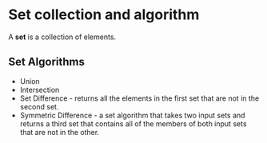 # Set collection and algorithm
A __set__ is a collection of elements.

## Set Algorithms
* Union
* Intersection
* Set Difference - returns all the elements in the first set that are not in the second set.
* Symmetric Difference -  a set algorithm that takes two input sets and returns a third set that contains all of the members of both input sets that are not in the other.